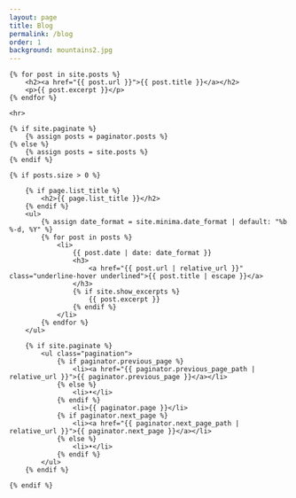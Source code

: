 ```yaml
---
layout: page
title: Blog
permalink: /blog
order: 1
background: mountains2.jpg
---
```


<div class="container">

	{% for post in site.posts %}
		<h2><a href="{{ post.url }}">{{ post.title }}</a></h2>
		<p>{{ post.excerpt }}</p>
	{% endfor %}

	<hr>

	{% if site.paginate %}
		{% assign posts = paginator.posts %}
	{% else %}
		{% assign posts = site.posts %}
	{% endif %}

	{% if posts.size > 0 %}

		{% if page.list_title %}
			<h2>{{ page.list_title }}</h2>
		{% endif %}
		<ul>
			{% assign date_format = site.minima.date_format | default: "%b %-d, %Y" %}
			{% for post in posts %}
				<li>
					{{ post.date | date: date_format }}
					<h3>
						<a href="{{ post.url | relative_url }}" class="underline-hover underlined">{{ post.title | escape }}</a>
					</h3>
					{% if site.show_excerpts %}
						{{ post.excerpt }}
					{% endif %}
				</li>
			{% endfor %}
		</ul>

		{% if site.paginate %}
			<ul class="pagination">
				{% if paginator.previous_page %}
					<li><a href="{{ paginator.previous_page_path | relative_url }}">{{ paginator.previous_page }}</a></li>
				{% else %}
					<li>•</li>
				{% endif %}
					<li>{{ paginator.page }}</li>
				{% if paginator.next_page %}
					<li><a href="{{ paginator.next_page_path | relative_url }}">{{ paginator.next_page }}</a></li>
				{% else %}
					<li>•</li>
				{% endif %}
			</ul>
		{% endif %}

	{% endif %}
</div>
